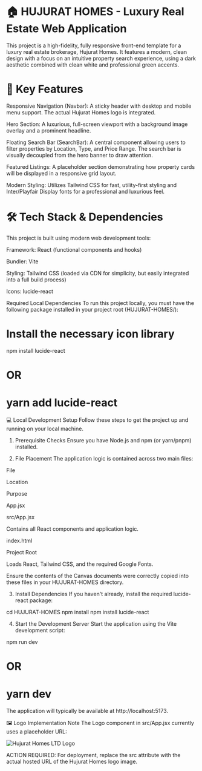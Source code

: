  # 🏠 HUJURAT HOMES - Luxury Real Estate Web Application
This project is a high-fidelity, fully responsive front-end template for a luxury real estate brokerage, Hujurat Homes. It features a modern, clean design with a focus on an intuitive property search experience, using a dark aesthetic combined with clean white and professional green accents.

 # 🚀 Key Features
Responsive Navigation (Navbar): A sticky header with desktop and mobile menu support. The actual Hujurat Homes logo is integrated.

Hero Section: A luxurious, full-screen viewport with a background image overlay and a prominent headline.

Floating Search Bar (SearchBar): A central component allowing users to filter properties by Location, Type, and Price Range. The search bar is visually decoupled from the hero banner to draw attention.

Featured Listings: A placeholder section demonstrating how property cards will be displayed in a responsive grid layout.

Modern Styling: Utilizes Tailwind CSS for fast, utility-first styling and Inter/Playfair Display fonts for a professional and luxurious feel.

 # 🛠️ Tech Stack & Dependencies
This project is built using modern web development tools:

Framework: React (functional components and hooks)

Bundler: Vite

Styling: Tailwind CSS (loaded via CDN for simplicity, but easily integrated into a full build process)

Icons: lucide-react

Required Local Dependencies
To run this project locally, you must have the following package installed in your project root (HUJURAT-HOMES/):

# Install the necessary icon library
npm install lucide-react
# OR
# yarn add lucide-react

💻 Local Development Setup
Follow these steps to get the project up and running on your local machine.

1. Prerequisite Checks
Ensure you have Node.js and npm (or yarn/pnpm) installed.

2. File Placement
The application logic is contained across two main files:

File

Location

Purpose

App.jsx

src/App.jsx

Contains all React components and application logic.

index.html

Project Root

Loads React, Tailwind CSS, and the required Google Fonts.

Ensure the contents of the Canvas documents were correctly copied into these files in your HUJURAT-HOMES directory.

3. Install Dependencies
If you haven't already, install the required lucide-react package:

cd HUJURAT-HOMES
npm install
npm install lucide-react

4. Start the Development Server
Start the application using the Vite development script:

npm run dev
# OR
# yarn dev

The application will typically be available at http://localhost:5173.

🖼️ Logo Implementation Note
The Logo component in src/App.jsx currently uses a placeholder URL:

<img 
  src="[https://placehold.co/150x40/000000/FACC15?text=HUJURAT+HOMES+LOGO](https://placehold.co/150x40/000000/FACC15?text=HUJURAT+HOMES+LOGO)" 
  alt="Hujurat Homes LTD Logo" 
  className="h-8 md:h-10 object-contain"
/>

ACTION REQUIRED: For deployment, replace the src attribute with the actual hosted URL of the Hujurat Homes logo image.